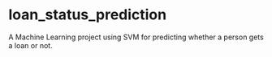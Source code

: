 # loan_status_prediction
A Machine Learning project using SVM for predicting whether a person gets a loan or not.
